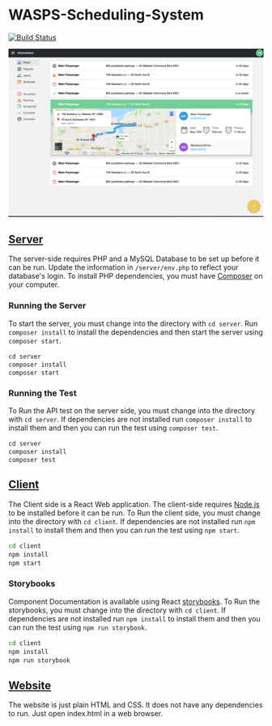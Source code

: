 # WASPS-Scheduling-System

[![Build Status](https://travis-ci.org/mxs4321/WASPS-Scheduling-System.svg?branch=master)](https://travis-ci.org/mxs4321/WASPS-Scheduling-System)

![React App Screenshot](docs/client-screenshot.png)

## [Server](server/README.md)

The server-side requires PHP and a MySQL Database to be set up before it can be run. Update the information in `/server/env.php` to reflect your database's login. To install PHP dependencies, you must have [Composer](https://getcomposer.org/) on your computer.

### Running the Server

To start the server, you must change into the directory with `cd server`. Run `composer install` to install the dependencies and then start the server using `composer start`.

```shell
cd server
composer install
composer start
```

### Running the Test

To Run the API test on the server side, you must change into the directory with `cd server`. If dependencies are not installed run `composer install` to install them and then you can run the test using `composer test`.

```shell
cd server
composer install
composer test
```

## [Client](client/README.md)

The Client side is a React Web application. The client-side requires [Node.js](https://nodejs.org/en/) to be installed before it can be run. To Run the client side, you must change into the directory with `cd client`. If dependencies are not installed run `npm install` to install them and then you can run the test using `npm start`.

```bash
cd client
npm install
npm start
```

### Storybooks

Component Documentation is available using React [storybooks](https://github.com/storybooks/storybook). To Run the storybooks, you must change into the directory with `cd client`. If dependencies are not installed run `npm install` to install them and then you can run the test using `npm run storybook`.

```bash
cd client
npm install
npm run storybook
```

## [Website](http://mxs4321.github.io/WASPS-Scheduling-System)

The website is just plain HTML and CSS. It does not have any dependencies to run. Just open index.html in a web browser. 